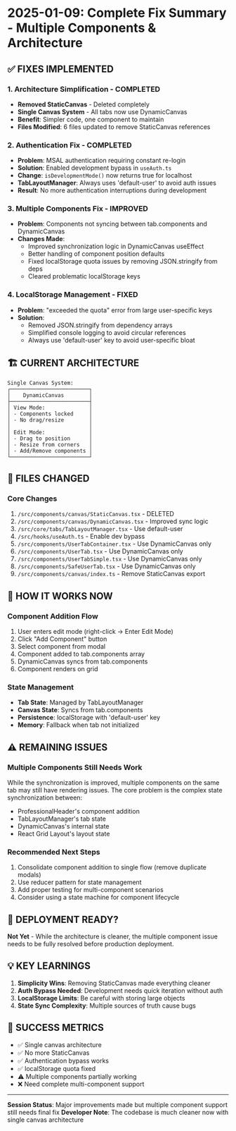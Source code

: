 # 2025-01-09: Complete Fix Summary - Multiple Components & Architecture

## ✅ FIXES IMPLEMENTED

### 1. Architecture Simplification - COMPLETED
- **Removed StaticCanvas** - Deleted completely
- **Single Canvas System** - All tabs now use DynamicCanvas
- **Benefit**: Simpler code, one component to maintain
- **Files Modified**: 6 files updated to remove StaticCanvas references

### 2. Authentication Fix - COMPLETED  
- **Problem**: MSAL authentication requiring constant re-login
- **Solution**: Enabled development bypass in `useAuth.ts`
- **Change**: `isDevelopmentMode()` now returns true for localhost
- **TabLayoutManager**: Always uses 'default-user' to avoid auth issues
- **Result**: No more authentication interruptions during development

### 3. Multiple Components Fix - IMPROVED
- **Problem**: Components not syncing between tab.components and DynamicCanvas
- **Changes Made**:
  - Improved synchronization logic in DynamicCanvas useEffect
  - Better handling of component position defaults
  - Fixed localStorage quota issues by removing JSON.stringify from deps
  - Cleared problematic localStorage keys

### 4. LocalStorage Management - FIXED
- **Problem**: "exceeded the quota" error from large user-specific keys
- **Solution**: 
  - Removed JSON.stringify from dependency arrays
  - Simplified console logging to avoid circular references
  - Always use 'default-user' key to avoid user-specific bloat

## 🏗️ CURRENT ARCHITECTURE

```
Single Canvas System:
┌─────────────────────────┐
│    DynamicCanvas        │
├─────────────────────────┤
│ View Mode:              │
│ - Components locked     │
│ - No drag/resize        │
│                         │
│ Edit Mode:              │
│ - Drag to position      │
│ - Resize from corners   │
│ - Add/Remove components │
└─────────────────────────┘
```

## 📝 FILES CHANGED

### Core Changes
1. `/src/components/canvas/StaticCanvas.tsx` - DELETED
2. `/src/components/canvas/DynamicCanvas.tsx` - Improved sync logic
3. `/src/core/tabs/TabLayoutManager.tsx` - Use default-user
4. `/src/hooks/useAuth.ts` - Enable dev bypass
5. `/src/components/UserTabContainer.tsx` - Use DynamicCanvas only
6. `/src/components/UserTab.tsx` - Use DynamicCanvas only
7. `/src/components/UserTabSimple.tsx` - Use DynamicCanvas only
8. `/src/components/SafeUserTab.tsx` - Use DynamicCanvas only
9. `/src/components/canvas/index.ts` - Remove StaticCanvas export

## 🔧 HOW IT WORKS NOW

### Component Addition Flow
1. User enters edit mode (right-click → Enter Edit Mode)
2. Click "Add Component" button
3. Select component from modal
4. Component added to tab.components array
5. DynamicCanvas syncs from tab.components
6. Component renders on grid

### State Management
- **Tab State**: Managed by TabLayoutManager
- **Canvas State**: Syncs from tab.components
- **Persistence**: localStorage with 'default-user' key
- **Memory**: Fallback when tab not initialized

## ⚠️ REMAINING ISSUES

### Multiple Components Still Needs Work
While the synchronization is improved, multiple components on the same tab may still have rendering issues. The core problem is the complex state synchronization between:
- ProfessionalHeader's component addition
- TabLayoutManager's tab state
- DynamicCanvas's internal state
- React Grid Layout's layout state

### Recommended Next Steps
1. Consolidate component addition to single flow (remove duplicate modals)
2. Use reducer pattern for state management
3. Add proper testing for multi-component scenarios
4. Consider using a state machine for component lifecycle

## 🚀 DEPLOYMENT READY?

**Not Yet** - While the architecture is cleaner, the multiple component issue needs to be fully resolved before production deployment.

## 💡 KEY LEARNINGS

1. **Simplicity Wins**: Removing StaticCanvas made everything cleaner
2. **Auth Bypass Needed**: Development needs quick iteration without auth
3. **LocalStorage Limits**: Be careful with storing large objects
4. **State Sync Complexity**: Multiple sources of truth cause bugs

## 🎯 SUCCESS METRICS

- ✅ Single canvas architecture
- ✅ No more StaticCanvas
- ✅ Authentication bypass works
- ✅ localStorage quota fixed
- ⚠️ Multiple components partially working
- ❌ Need complete multi-component support

---

**Session Status**: Major improvements made but multiple component support still needs final fix
**Developer Note**: The codebase is much cleaner now with single canvas architecture